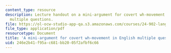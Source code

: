 ```yaml
---
content_type: resource
description: Lecture handout on a mini-argument for covert wh-movement in English
  multiple questions.
file: https://ol-ocw-studio-app-qa.s3.amazonaws.com/courses/24-902-language-and-its-structure-ii-syntax-fall-2003/246e2b41f95ac681bb2005f2afbf6c66_12_10cover.pdf
file_type: application/pdf
resourcetype: Document
title: 'A mini-argument for covert wh-movement in English multiple questions '
uid: 246e2b41-f95a-c681-bb20-05f2afbf6c66
---
```

